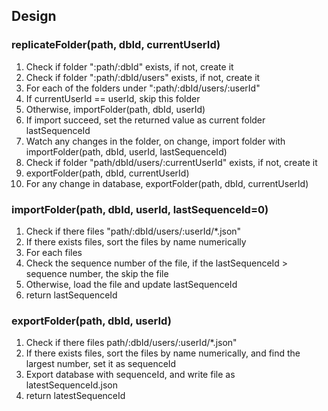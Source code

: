 ## Design

### replicateFolder(path, dbId, currentUserId)

1. Check if folder ":path/:dbId" exists, if not, create it
2. Check if folder ":path/:dbId/users" exists, if not, create it
3. For each of the folders under ":path/:dbId/users/:userId"
  1. If currentUserId == userId, skip this folder
  2. Otherwise, importFolder(path, dbId, userId)
  3. If import succeed, set the returned value as current folder lastSequenceId
  4. Watch any changes in the folder, on change, import folder with importFolder(path, dbId, userId, lastSequenceId)
4. Check if folder "path/dbId/users/:currentUserId" exists, if not, create it
  1. exportFolder(path, dbId, currentUserId)
  2. For any change in database, exportFolder(path, dbId, currentUserId)

### importFolder(path, dbId, userId, lastSequenceId=0)

1. Check if there files "path/:dbId/users/:userId/*.json"
2. If there exists files, sort the files by name numerically
3. For each files
  1. Check the sequence number of the file, if the lastSequenceId > sequence number, the skip the file
  2. Otherwise, load the file and update lastSequenceId
5. return lastSequenceId

### exportFolder(path, dbId, userId)

1. Check if there files path/:dbId/users/:userId/*.json"
2. If there exists files, sort the files by name numerically, and find the largest number, set it as sequenceId
3. Export database with sequenceId, and write file as latestSequenceId.json
4. return latestSequenceId